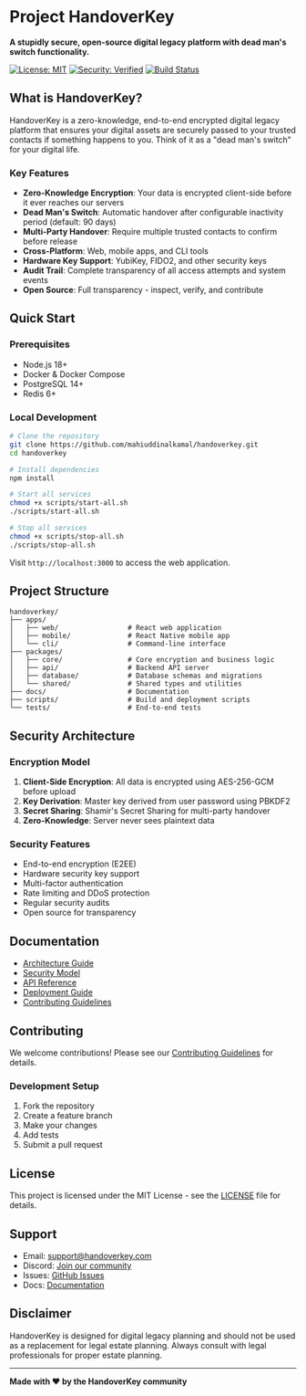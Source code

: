 # Project HandoverKey

**A stupidly secure, open-source digital legacy platform with dead man's switch functionality.**

[![License: MIT](https://img.shields.io/badge/License-MIT-yellow.svg)](https://opensource.org/licenses/MIT)
[![Security: Verified](https://img.shields.io/badge/Security-Verified-green.svg)](https://github.com/handoverkey/security)
[![Build Status](https://img.shields.io/badge/Build-Passing-brightgreen.svg)](https://github.com/handoverkey/actions)

## What is HandoverKey?

HandoverKey is a zero-knowledge, end-to-end encrypted digital legacy platform that ensures your digital assets are securely passed to your trusted contacts if something happens to you. Think of it as a "dead man's switch" for your digital life.

### Key Features

- **Zero-Knowledge Encryption**: Your data is encrypted client-side before it ever reaches our servers
- **Dead Man's Switch**: Automatic handover after configurable inactivity period (default: 90 days)
- **Multi-Party Handover**: Require multiple trusted contacts to confirm before release
- **Cross-Platform**: Web, mobile apps, and CLI tools
- **Hardware Key Support**: YubiKey, FIDO2, and other security keys
- **Audit Trail**: Complete transparency of all access attempts and system events
- **Open Source**: Full transparency - inspect, verify, and contribute

## Quick Start

### Prerequisites

- Node.js 18+ 
- Docker & Docker Compose
- PostgreSQL 14+
- Redis 6+

### Local Development

```bash
# Clone the repository
git clone https://github.com/mahiuddinalkamal/handoverkey.git
cd handoverkey

# Install dependencies
npm install

# Start all services
chmod +x scripts/start-all.sh
./scripts/start-all.sh

# Stop all services
chmod +x scripts/stop-all.sh
./scripts/stop-all.sh
```

Visit `http://localhost:3000` to access the web application.

## Project Structure

```
handoverkey/
├── apps/
│   ├── web/                 # React web application
│   ├── mobile/              # React Native mobile app
│   └── cli/                 # Command-line interface
├── packages/
│   ├── core/                # Core encryption and business logic
│   ├── api/                 # Backend API server
│   ├── database/            # Database schemas and migrations
│   └── shared/              # Shared types and utilities
├── docs/                    # Documentation
├── scripts/                 # Build and deployment scripts
└── tests/                   # End-to-end tests
```

## Security Architecture

### Encryption Model

1. **Client-Side Encryption**: All data is encrypted using AES-256-GCM before upload
2. **Key Derivation**: Master key derived from user password using PBKDF2
3. **Secret Sharing**: Shamir's Secret Sharing for multi-party handover
4. **Zero-Knowledge**: Server never sees plaintext data

### Security Features

- End-to-end encryption (E2EE)
- Hardware security key support
- Multi-factor authentication
- Rate limiting and DDoS protection
- Regular security audits
- Open source for transparency

## Documentation

- [Architecture Guide](docs/architecture.md)
- [Security Model](docs/security.md)
- [API Reference](docs/api.md)
- [Deployment Guide](docs/deployment.md)
- [Contributing Guidelines](CONTRIBUTING.md)

## Contributing

We welcome contributions! Please see our [Contributing Guidelines](CONTRIBUTING.md) for details.

### Development Setup

1. Fork the repository
2. Create a feature branch
3. Make your changes
4. Add tests
5. Submit a pull request

## License

This project is licensed under the MIT License - see the [LICENSE](LICENSE) file for details.

## Support

- Email: support@handoverkey.com
- Discord: [Join our community](https://discord.gg/handoverkey)
- Issues: [GitHub Issues](https://github.com/mahiuddinalkamal/handoverkey/issues)
- Docs: [Documentation](https://docs.handoverkey.com)

## Disclaimer

HandoverKey is designed for digital legacy planning and should not be used as a replacement for legal estate planning. Always consult with legal professionals for proper estate planning.

---

**Made with ❤️ by the HandoverKey community** 
